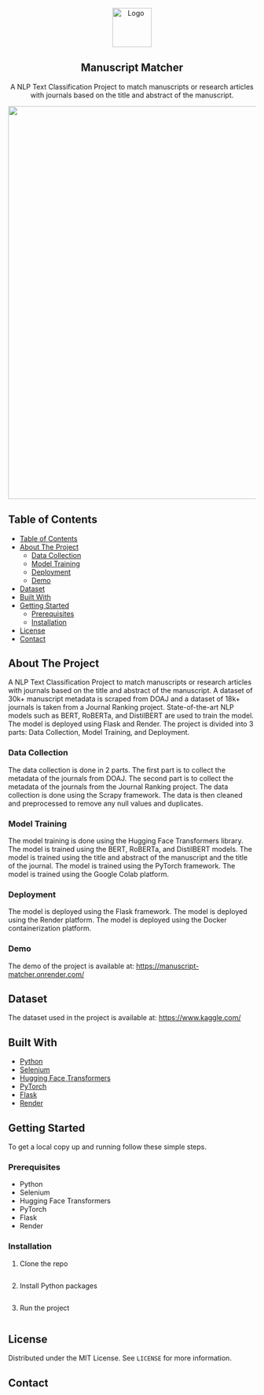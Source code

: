 

<!-- PROJECT LOGO -->
<p align="center">
  <a href="#">
    <img src="#" alt="Logo" width="80" height="80">
  </a>

  <h2 align="center">Manuscript Matcher</h2>

  <p align="center">
    A NLP Text Classification Project to match manuscripts or research articles with journals based on the title and abstract of the manuscript.
  </p>
</p>



<p align="center">
  <img src="#" width="800" />
</p>


<!-- TABLE OF CONTENTS -->
## Table of Contents

- [Table of Contents](#table-of-contents)
- [About The Project](#about-the-project)
  - [Data Collection](#data-collection)
  - [Model Training](#model-training)
  - [Deployment](#deployment)
  - [Demo](#demo)
- [Dataset](#dataset)
- [Built With](#built-with)
- [Getting Started](#getting-started)
  - [Prerequisites](#prerequisites)
  - [Installation](#installation)
- [License](#license)
- [Contact](#contact)
 

<!-- ABOUT THE PROJECT -->
## About The Project

A NLP Text Classification Project to match manuscripts or research articles with journals based on the title and abstract of the manuscript. A dataset of 30k+ manuscript metadata is scraped from DOAJ and a dataset of 18k+ journals is taken from a Journal Ranking project. State-of-the-art NLP models such as BERT, RoBERTa, and DistilBERT are used to train the model. The model is deployed using Flask and Render. The project is divided into 3 parts: Data Collection, Model Training, and Deployment.

### Data Collection

The data collection is done in 2 parts. The first part is to collect the metadata of the journals from DOAJ. The second part is to collect the metadata of the journals from the Journal Ranking project. The data collection is done using the Scrapy framework. The data is then cleaned and preprocessed to remove any null values and duplicates.

### Model Training

The model training is done using the Hugging Face Transformers library. The model is trained using the BERT, RoBERTa, and DistilBERT models. The model is trained using the title and abstract of the manuscript and the title of the journal. The model is trained using the PyTorch framework. The model is trained using the Google Colab platform.

### Deployment

The model is deployed using the Flask framework. The model is deployed using the Render platform. The model is deployed using the Docker containerization platform.

### Demo

The demo of the project is available at: https://manuscript-matcher.onrender.com/


<!-- DATASET -->
## Dataset

The dataset used in the project is available at: https://www.kaggle.com/


<!-- BUILT WITH -->
## Built With

* [Python](https://www.python.org/)
* [Selenium](https://www.selenium.dev/)
* [Hugging Face Transformers](https://huggingface.co/transformers/)
* [PyTorch](https://pytorch.org/)
* [Flask](https://flask.palletsprojects.com/)
* [Render](https://render.com/)


## Getting Started

To get a local copy up and running follow these simple steps.

### Prerequisites

* Python
* Selenium
* Hugging Face Transformers
* PyTorch
* Flask
* Render

### Installation

1. Clone the repo
```sh

```

2. Install Python packages
```sh

```

3. Run the project
```sh

```


<!-- OTHERS -->
## License

Distributed under the MIT License. See `LICENSE` for more information.

## Contact
